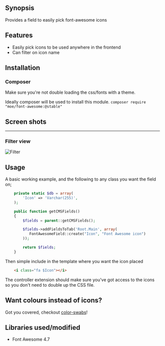 ## Synopsis
Provides a field to easily pick font-awesome icons

## Features
* Easily pick icons to be used anywhere in the frontend
* Can filter on icon name

## Installation

### Composer
Make sure you're not double loading the css/fonts with a theme.

Ideally composer will be used to install this module. 
```composer require "moe/font-awesome:@stable"```

## Screen shots


---------------------------------------
### Filter view
![Filter](https://raw.githubusercontent.com/seppzzz/silverstripe-font-awesome/master/screenshot.png "Filter")

## Usage
A basic working example, and the following to any class you want the field on; 

```php
    private static $db = array(
        'Icon' => 'Varchar(255)',
    );

    public function getCMSFields()
    {
        $fields = parent::getCMSFields();

        $fields->addFieldsToTab('Root.Main', array(
           FontAwesomeField::create("Icon", "Font Awesome icon")
        ));

        return $fields;
    }
```

Then simple include in the template where you want the icon placed
```html
    <i class="fa $Icon"></i>  
```

The controller extension should make sure you've got access to the icons so you don't need to double up the CSS file. 

## Want colours instead of icons? 
Got you covered, checkout [color-swabs](https://github.com/peavers/silverstripe-color-swabs)!

## Libraries used/modified
* Font Awesome 4.7
